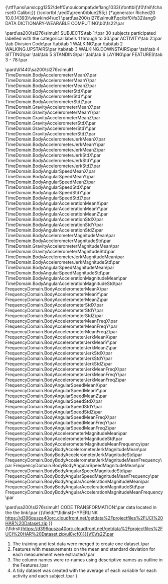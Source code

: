 {\rtf1\ansi\ansicpg1252\deff0\nouicompat\deflang1033{\fonttbl{\f0\fnil\fcharset0 Calibri;}}
{\colortbl ;\red0\green0\blue255;}
{\*\generator Riched20 10.0.14393}\viewkind4\uc1 
\pard\sa200\sl276\slmult1\qc\b\f0\fs32\lang9 DATA DICTIONARY-WEARABLE COMPUTING\b0\fs22\par

\pard\sa200\sl276\slmult1 SUBJECTS\tab 1:\par
30 subjects participated labelled with the categorical labels 1 through to 30.\par
ACTIVITY\tab 2:\par
\tab Division Code\par
\tab\tab 1 WALKING\par
\tab\tab 2 WALKING.UPSTAIRS\par
\tab\tab 3 WALKING.DOWNSTAIRS\par
\tab\tab 4 SITTING\par
\tab\tab 5 STANDING\par
\tab\tab 6 LAYING\par
FEATURES\tab 3 - 78:\par

\pard\li1440\sa200\sl276\slmult1 TimeDomain.BodyAccelerometerMeanX\par
TimeDomain.BodyAccelerometerMeanY\par
TimeDomain.BodyAccelerometerMeanZ\par
TimeDomain.BodyAccelerometerStdX\par
TimeDomain.BodyAccelerometerStdY\par
TimeDomain.BodyAccelerometerStdZ\par
TimeDomain.GravityAccelerometerMeanX\par
TimeDomain.GravityAccelerometerMeanY\par
TimeDomain.GravityAccelerometerMeanZ\par
TimeDomain.GravityAccelerometerStdX\par
TimeDomain.GravityAccelerometerStdY\par
TimeDomain.GravityAccelerometerStdZ\par
TimeDomain.BodyAccelerometerJerkMeanX\par
TimeDomain.BodyAccelerometerJerkMeanY\par
TimeDomain.BodyAccelerometerJerkMeanZ\par
TimeDomain.BodyAccelerometerJerkStdX\par
TimeDomain.BodyAccelerometerJerkStdY\par
TimeDomain.BodyAccelerometerJerkStdZ\par
TimeDomain.BodyAngularSpeedMeanX\par
TimeDomain.BodyAngularSpeedMeanY\par
TimeDomain.BodyAngularSpeedMeanZ\par
TimeDomain.BodyAngularSpeedStdX\par
TimeDomain.BodyAngularSpeedStdY\par
TimeDomain.BodyAngularSpeedStdZ\par
TimeDomain.BodyAngularAccelerationMeanX\par
TimeDomain.BodyAngularAccelerationMeanY\par
TimeDomain.BodyAngularAccelerationMeanZ\par
TimeDomain.BodyAngularAccelerationStdX\par
TimeDomain.BodyAngularAccelerationStdY\par
TimeDomain.BodyAngularAccelerationStdZ\par
TimeDomain.BodyAccelerometerMagnitudeMean\par
TimeDomain.BodyAccelerometerMagnitudeStd\par
TimeDomain.GravityAccelerometerMagnitudeMean\par
TimeDomain.GravityAccelerometerMagnitudeStd\par
TimeDomain.BodyAccelerometerJerkMagnitudeMean\par
TimeDomain.BodyAccelerometerJerkMagnitudeStd\par
TimeDomain.BodyAngularSpeedMagnitudeMean\par
TimeDomain.BodyAngularSpeedMagnitudeStd\par
TimeDomain.BodyAngularAccelerationMagnitudeMean\par
TimeDomain.BodyAngularAccelerationMagnitudeStd\par
FrequencyDomain.BodyAccelerometerMeanX\par
FrequencyDomain.BodyAccelerometerMeanY\par
FrequencyDomain.BodyAccelerometerMeanZ\par
FrequencyDomain.BodyAccelerometerStdX\par
FrequencyDomain.BodyAccelerometerStdY\par
FrequencyDomain.BodyAccelerometerStdZ\par
FrequencyDomain.BodyAccelerometerMeanFreqX\par
FrequencyDomain.BodyAccelerometerMeanFreqY\par
FrequencyDomain.BodyAccelerometerMeanFreqZ\par
FrequencyDomain.BodyAccelerometerJerkMeanX\par
FrequencyDomain.BodyAccelerometerJerkMeanY\par
FrequencyDomain.BodyAccelerometerJerkMeanZ\par
FrequencyDomain.BodyAccelerometerJerkStdX\par
FrequencyDomain.BodyAccelerometerJerkStdY\par
FrequencyDomain.BodyAccelerometerJerkStdZ\par
FrequencyDomain.BodyAccelerometerJerkMeanFreqX\par
FrequencyDomain.BodyAccelerometerJerkMeanFreqY\par
FrequencyDomain.BodyAccelerometerJerkMeanFreqZ\par
FrequencyDomain.BodyAngularSpeedMeanX\par
FrequencyDomain.BodyAngularSpeedMeanY\par
FrequencyDomain.BodyAngularSpeedMeanZ\par
FrequencyDomain.BodyAngularSpeedStdX\par
FrequencyDomain.BodyAngularSpeedStdY\par
FrequencyDomain.BodyAngularSpeedStdZ\par
FrequencyDomain.BodyAngularSpeedMeanFreqX\par
FrequencyDomain.BodyAngularSpeedMeanFreqY\par
FrequencyDomain.BodyAngularSpeedMeanFreqZ\par
FrequencyDomain.BodyAccelerometerMagnitudeMean\par
FrequencyDomain.BodyAccelerometerMagnitudeStd\par
FrequencyDomain.BodyAccelerometerMagnitudeMeanFrequency\par
FrequencyDomain.BodyBodyAccelerometerJerkMagnitudeMean\par
FrequencyDomain.BodyBodyAccelerometerJerkMagnitudeStd\par
FrequencyDomain.BodyBodyAccelerometerJerkMagnitudeMeanFrequency\par
FrequencyDomain.BodyBodyAngularSpeedMagnitudeMean\par
FrequencyDomain.BodyBodyAngularSpeedMagnitudeStd\par
FrequencyDomain.BodyBodyAngularSpeedMagnitudeMeanFrequency\par
FrequencyDomain.BodyBodyAngularAccelerationMagnitudeMean\par
FrequencyDomain.BodyBodyAngularAccelerationMagnitudeStd\par
FrequencyDomain.BodyBodyAngularAccelerationMagnitudeMeanFrequency\par

\pard\sa200\sl276\slmult1 CODE TRANSFORMATION:\par
data located in the the link:\par
{{\field{\*\fldinst{HYPERLINK https://d396qusza40orc.cloudfront.net/getdata%2Fprojectfiles%2FUCI%20HAR%20Dataset.zip }}{\fldrslt{https://d396qusza40orc.cloudfront.net/getdata%2Fprojectfiles%2FUCI%20HAR%20Dataset.zip\ul0\cf0}}}}\f0\fs22\par
1. The training and test data were merged to create one dataset.\par
2. Features with measurements on the mean and standard deviation for each measurement were extracted.\par
3. The column names were re-names using descriptive names as outline in the Features.\par
4. A tidy dataset was created with the average of each variable for each activity and each subject.\par
}
 
